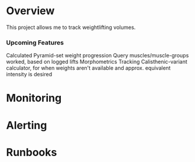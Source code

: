 # Overview
This project allows me to track weightlifting volumes.

### Upcoming Features
Calculated Pyramid-set weight progression
Query muscles/muscle-groups worked, based on logged lifts
Morphometrics Tracking
Calisthenic-variant calculator, for when weights aren't available and approx. equivalent intensity is desired

# Monitoring

# Alerting

# Runbooks
